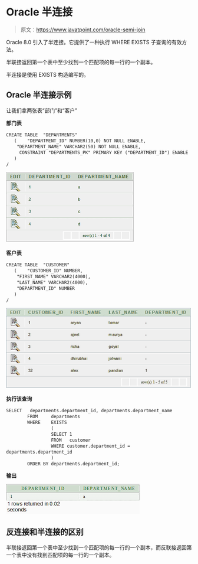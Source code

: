 # Oracle 半连接

> 原文：<https://www.javatpoint.com/oracle-semi-join>

Oracle 8.0 引入了半连接。它提供了一种执行 WHERE EXISTS 子查询的有效方法。

半联接返回第一个表中至少找到一个匹配项的每一行的一个副本。

半连接是使用 EXISTS 构造编写的。

## Oracle 半连接示例

让我们拿两张表“部门”和“客户”

**部门表**

```
CREATE TABLE  "DEPARTMENTS" 
   (	"DEPARTMENT_ID" NUMBER(10,0) NOT NULL ENABLE, 
	"DEPARTMENT_NAME" VARCHAR2(50) NOT NULL ENABLE, 
	 CONSTRAINT "DEPARTMENTS_PK" PRIMARY KEY ("DEPARTMENT_ID") ENABLE
   )
/

```

![Oracle Semi Join](img/8f2979116cb0ced4a0eccf82d3f428bc.png)

**客户表**

```
CREATE TABLE  "CUSTOMER" 
   (	"CUSTOMER_ID" NUMBER, 
	"FIRST_NAME" VARCHAR2(4000), 
	"LAST_NAME" VARCHAR2(4000), 
	"DEPARTMENT_ID" NUMBER
   )
/

```

![Oracle Semi Join 2](img/6d52ee686e55cda3778fcf3d791ddc14.png)

**执行该查询**

```
SELECT   departments.department_id, departments.department_name
        FROM     departments
        WHERE    EXISTS
                 (
                 SELECT 1
                 FROM   customer
                 WHERE customer.department_id = departments.department_id
                 )
        ORDER BY departments.department_id;

```

**输出**

![Oracle Semi Join 3](img/fd4247055c19f2c8a33d63c9dcdcc593.png)

## 反连接和半连接的区别

半联接返回第一个表中至少找到一个匹配项的每一行的一个副本，而反联接返回第一个表中没有找到匹配项的每一行的一个副本。